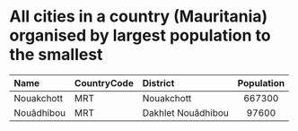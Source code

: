 # All cities in a country (Mauritania) organised by largest population to the smallest

| Name | CountryCode | District | Population |
| :--- | :--- | :--- | :---: |
|Nouakchott|MRT|Nouakchott|667300|
|Nouâdhibou|MRT|Dakhlet Nouâdhibou|97600|
